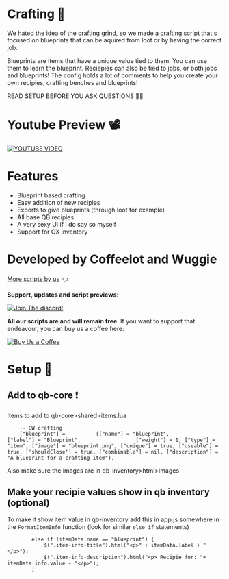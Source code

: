 # Crafting 🔧
We hated the idea of the crafting grind, so we made a crafting script that's focused on blueprints that can be aquired from loot or by having the correct job.

Blueprints are items that have a unique value tied to them. You can use them to learn the blueprint. Reciepies can also be tied to jobs, or both jobs and blueprints! The config holds a lot of comments to help you create your own recipies, crafting benches and blueprints!

READ SETUP BEFORE YOU ASK QUESTIONS 🐱‍🐉

# Youtube Preview 📽
[![YOUTUBE VIDEO](http://img.youtube.com/vi/NVUlgIOcvbU/0.jpg)](https://youtu.be/NVUlgIOcvbU)

# Features
- Blueprint based crafting
- Easy addition of new recipies
- Exports to give blueprints (through loot for example)
- All base QB recipies
- A very sexy UI if I do say so myself
- Support for OX inventory

# Developed by Coffeelot and Wuggie
[More scripts by us](https://github.com/stars/Coffeelot/lists/cw-scripts)  👈

**Support, updates and script previews**:

[![Join The discord!](https://cdn.discordapp.com/attachments/977876510620909579/1013102122985857064/discordJoin.png)](https://discord.gg/FJY4mtjaKr )

**All our scripts are and will remain free**. If you want to support that endeavour, you can buy us a coffee here:

[![Buy Us a Coffee](https://www.buymeacoffee.com/assets/img/guidelines/download-assets-sm-2.svg)](https://www.buymeacoffee.com/cwscriptbois )
# Setup 🔧
## Add to qb-core ❗
Items to add to qb-core>shared>items.lua 
```
	-- CW crafting
	["blueprint"] =          {["name"] = "blueprint",         ["label"] = "Blueprint",                  ["weight"] = 1, ["type"] = "item", ["image"] = "blueprint.png", ["unique"] = true, ["useable"] = true, ['shouldClose'] = true, ["combinable"] = nil, ["description"] = "A blueprint for a crafting item"},
```
Also make sure the images are in qb-inventory>html>images

## Make your recipie values show in qb inventory (optional)
To make it show item value in qb-inventory add this in app.js somewhere in the `FormatItemInfo` function (look for similar `else if` statements)
```
        else if (itemData.name == "blueprint") {
            $(".item-info-title").html("<p>" + itemData.label + "</p>");
            $(".item-info-description").html("<p> Recipie for: "+ itemData.info.value + "</p>");
        }
```
 